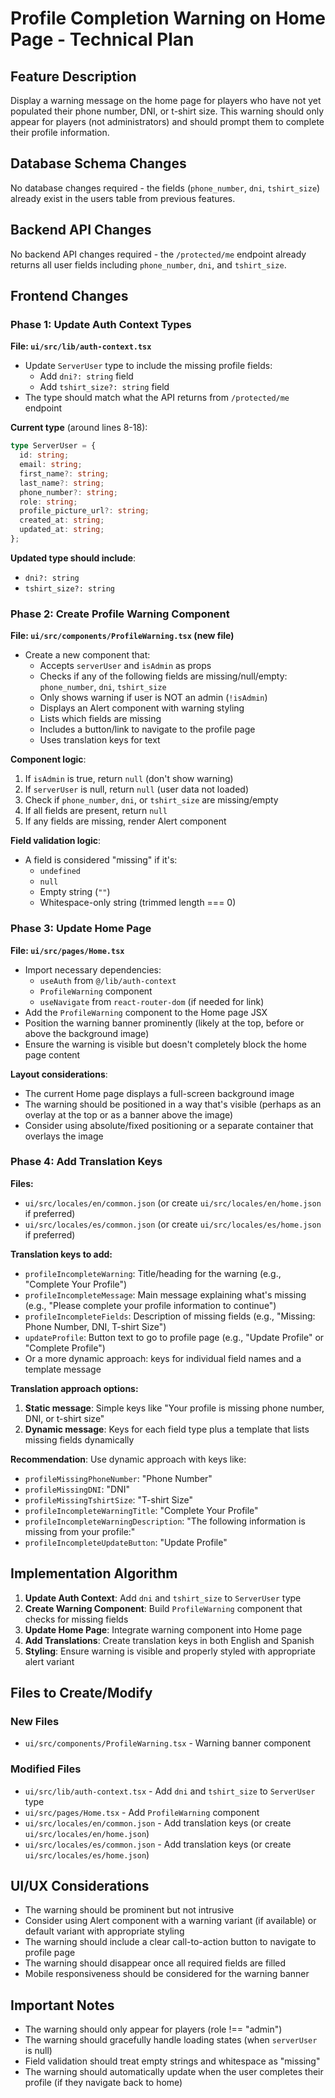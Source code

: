 # Profile Completion Warning on Home Page - Technical Plan

## Feature Description

Display a warning message on the home page for players who have not yet populated their phone number, DNI, or t-shirt size. This warning should only appear for players (not administrators) and should prompt them to complete their profile information.

## Database Schema Changes

No database changes required - the fields (`phone_number`, `dni`, `tshirt_size`) already exist in the users table from previous features.

## Backend API Changes

No backend API changes required - the `/protected/me` endpoint already returns all user fields including `phone_number`, `dni`, and `tshirt_size`.

## Frontend Changes

### Phase 1: Update Auth Context Types

**File: `ui/src/lib/auth-context.tsx`**

- Update `ServerUser` type to include the missing profile fields:
  - Add `dni?: string` field
  - Add `tshirt_size?: string` field
- The type should match what the API returns from `/protected/me` endpoint

**Current type** (around lines 8-18):
```typescript
type ServerUser = {
  id: string;
  email: string;
  first_name?: string;
  last_name?: string;
  phone_number?: string;
  role: string;
  profile_picture_url?: string;
  created_at: string;
  updated_at: string;
};
```

**Updated type should include**:
- `dni?: string`
- `tshirt_size?: string`

### Phase 2: Create Profile Warning Component

**File: `ui/src/components/ProfileWarning.tsx` (new file)**

- Create a new component that:
  - Accepts `serverUser` and `isAdmin` as props
  - Checks if any of the following fields are missing/null/empty: `phone_number`, `dni`, `tshirt_size`
  - Only shows warning if user is NOT an admin (`!isAdmin`)
  - Displays an Alert component with warning styling
  - Lists which fields are missing
  - Includes a button/link to navigate to the profile page
  - Uses translation keys for text

**Component logic**:
1. If `isAdmin` is true, return `null` (don't show warning)
2. If `serverUser` is null, return `null` (user data not loaded)
3. Check if `phone_number`, `dni`, or `tshirt_size` are missing/empty
4. If all fields are present, return `null`
5. If any fields are missing, render Alert component

**Field validation logic**:
- A field is considered "missing" if it's:
  - `undefined`
  - `null`
  - Empty string (`""`)
  - Whitespace-only string (trimmed length === 0)

### Phase 3: Update Home Page

**File: `ui/src/pages/Home.tsx`**

- Import necessary dependencies:
  - `useAuth` from `@/lib/auth-context`
  - `ProfileWarning` component
  - `useNavigate` from `react-router-dom` (if needed for link)
- Add the `ProfileWarning` component to the Home page JSX
- Position the warning banner prominently (likely at the top, before or above the background image)
- Ensure the warning is visible but doesn't completely block the home page content

**Layout considerations**:
- The current Home page displays a full-screen background image
- The warning should be positioned in a way that's visible (perhaps as an overlay at the top or as a banner above the image)
- Consider using absolute/fixed positioning or a separate container that overlays the image

### Phase 4: Add Translation Keys

**Files:**
- `ui/src/locales/en/common.json` (or create `ui/src/locales/en/home.json` if preferred)
- `ui/src/locales/es/common.json` (or create `ui/src/locales/es/home.json` if preferred)

**Translation keys to add:**
- `profileIncompleteWarning`: Title/heading for the warning (e.g., "Complete Your Profile")
- `profileIncompleteMessage`: Main message explaining what's missing (e.g., "Please complete your profile information to continue")
- `profileIncompleteFields`: Description of missing fields (e.g., "Missing: Phone Number, DNI, T-shirt Size")
- `updateProfile`: Button text to go to profile page (e.g., "Update Profile" or "Complete Profile")
- Or a more dynamic approach: keys for individual field names and a template message

**Translation approach options:**
1. **Static message**: Simple keys like "Your profile is missing phone number, DNI, or t-shirt size"
2. **Dynamic message**: Keys for each field type plus a template that lists missing fields dynamically

**Recommendation**: Use dynamic approach with keys like:
- `profileMissingPhoneNumber`: "Phone Number"
- `profileMissingDNI`: "DNI"  
- `profileMissingTshirtSize`: "T-shirt Size"
- `profileIncompleteWarningTitle`: "Complete Your Profile"
- `profileIncompleteWarningDescription`: "The following information is missing from your profile:"
- `profileIncompleteUpdateButton`: "Update Profile"

## Implementation Algorithm

1. **Update Auth Context**: Add `dni` and `tshirt_size` to `ServerUser` type
2. **Create Warning Component**: Build `ProfileWarning` component that checks for missing fields
3. **Update Home Page**: Integrate warning component into Home page
4. **Add Translations**: Create translation keys in both English and Spanish
5. **Styling**: Ensure warning is visible and properly styled with appropriate alert variant

## Files to Create/Modify

### New Files
- `ui/src/components/ProfileWarning.tsx` - Warning banner component

### Modified Files
- `ui/src/lib/auth-context.tsx` - Add `dni` and `tshirt_size` to `ServerUser` type
- `ui/src/pages/Home.tsx` - Add `ProfileWarning` component
- `ui/src/locales/en/common.json` - Add translation keys (or create `ui/src/locales/en/home.json`)
- `ui/src/locales/es/common.json` - Add translation keys (or create `ui/src/locales/es/home.json`)

## UI/UX Considerations

- The warning should be prominent but not intrusive
- Consider using Alert component with a warning variant (if available) or default variant with appropriate styling
- The warning should include a clear call-to-action button to navigate to profile page
- The warning should disappear once all required fields are filled
- Mobile responsiveness should be considered for the warning banner

## Important Notes

- The warning should only appear for players (role !== "admin")
- The warning should gracefully handle loading states (when `serverUser` is null)
- Field validation should treat empty strings and whitespace as "missing"
- The warning should automatically update when the user completes their profile (if they navigate back to home)

